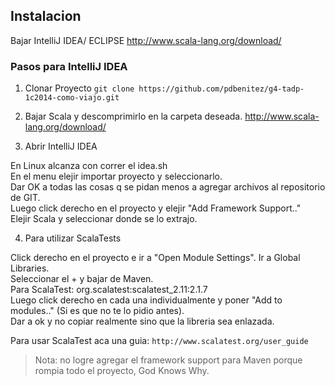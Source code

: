 <h2>Instalacion</h2>

Bajar IntelliJ IDEA/ ECLIPSE
http://www.scala-lang.org/download/

<h3>Pasos para IntelliJ IDEA</h3>

1. Clonar Proyecto
`git clone https://github.com/pdbenitez/g4-tadp-1c2014-como-viajo.git`

2. Bajar Scala y descomprimirlo en la carpeta deseada.
http://www.scala-lang.org/download/


3. Abrir IntelliJ IDEA
 
 En Linux alcanza con correr el idea.sh  
 En el menu elejir importar proyecto y seleccionarlo.  
 Dar OK a todas las cosas q se pidan menos a agregar archivos al repositorio de GIT.  
 Luego click derecho en el proyecto y elejir "Add Framework Support.."  
 Elejir Scala y seleccionar donde se lo extrajo.  

4. Para utilizar ScalaTests
 
 Click derecho en el proyecto e ir a "Open Module Settings". Ir a Global Libraries.  
 Seleccionar el + y bajar de Maven.  
 Para ScalaTest: org.scalatest:scalatest_2.11:2.1.7  
 Luego click derecho en cada una individualmente y poner "Add to modules.." (Si es que no te lo pidio antes).  
 Dar a ok y no copiar realmente sino que la libreria sea enlazada.  
 
 Para usar ScalaTest aca una guia: `http://www.scalatest.org/user_guide`

> Nota: no logre agregar el framework support para Maven porque rompia todo el proyecto, God Knows Why.  
